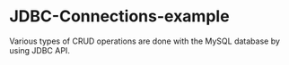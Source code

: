 # JDBC-Connections-example
Various types of CRUD operations are done with the MySQL database by using JDBC API.

